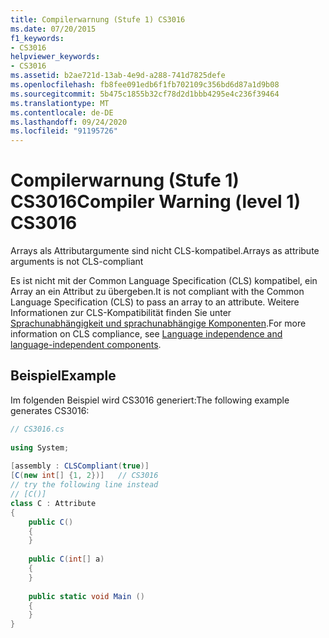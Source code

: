 ```yaml
---
title: Compilerwarnung (Stufe 1) CS3016
ms.date: 07/20/2015
f1_keywords:
- CS3016
helpviewer_keywords:
- CS3016
ms.assetid: b2ae721d-13ab-4e9d-a288-741d7825defe
ms.openlocfilehash: fb8fee091edb6f1fb702109c356bd6d87a1d9b08
ms.sourcegitcommit: 5b475c1855b32cf78d2d1bbb4295e4c236f39464
ms.translationtype: MT
ms.contentlocale: de-DE
ms.lasthandoff: 09/24/2020
ms.locfileid: "91195726"
---
```

# <a name="compiler-warning-level-1-cs3016"></a><span data-ttu-id="7c19a-102">Compilerwarnung (Stufe 1) CS3016</span><span class="sxs-lookup"><span data-stu-id="7c19a-102">Compiler Warning (level 1) CS3016</span></span>

<span data-ttu-id="7c19a-103">Arrays als Attributargumente sind nicht CLS-kompatibel.</span><span class="sxs-lookup"><span data-stu-id="7c19a-103">Arrays as attribute arguments is not CLS-compliant</span></span>  
  
 <span data-ttu-id="7c19a-104">Es ist nicht mit der Common Language Specification (CLS) kompatibel, ein Array an ein Attribut zu übergeben.</span><span class="sxs-lookup"><span data-stu-id="7c19a-104">It is not compliant with the Common Language Specification (CLS) to pass an array to an attribute.</span></span> <span data-ttu-id="7c19a-105">Weitere Informationen zur CLS-Kompatibilität finden Sie unter [Sprachunabhängigkeit und sprachunabhängige Komponenten](../../standard/language-independence.md).</span><span class="sxs-lookup"><span data-stu-id="7c19a-105">For more information on CLS compliance, see [Language independence and language-independent components](../../standard/language-independence.md).</span></span>
  
## <a name="example"></a><span data-ttu-id="7c19a-106">Beispiel</span><span class="sxs-lookup"><span data-stu-id="7c19a-106">Example</span></span>  

 <span data-ttu-id="7c19a-107">Im folgenden Beispiel wird CS3016 generiert:</span><span class="sxs-lookup"><span data-stu-id="7c19a-107">The following example generates CS3016:</span></span>  
  
```csharp  
// CS3016.cs  
  
using System;  
  
[assembly : CLSCompliant(true)]  
[C(new int[] {1, 2})]   // CS3016  
// try the following line instead  
// [C()]  
class C : Attribute  
{  
    public C()  
    {  
    }  
  
    public C(int[] a)  
    {  
    }  
  
    public static void Main ()  
    {  
    }  
}  
```
